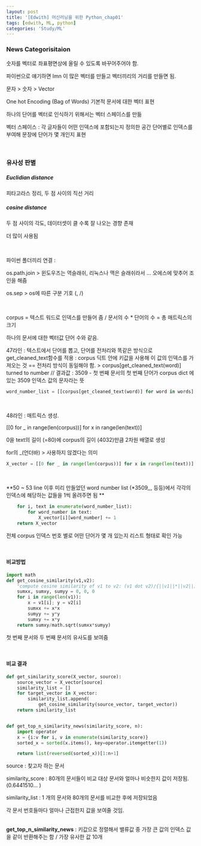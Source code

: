 ```yaml
---
layout: post
title: '[Edwith] 머신러닝을 위한 Python_chap01'
tags: [edwith, ML, python]
categories: 'Study/ML'
---
```


### News Categorisitaion

숫자를 벡터로 좌표평면상에 올릴 수 있도록 바꾸어주어야 함.

파이썬으로 얘기하면 lmn 이 많은 벡터를 만들고 벡터끼리의 거리를 만들면 됨.

문자 > 숫자 > Vector

One hot Encoding (Bag of Words) 기본적 문서에 대한 벡터 표현

하나의 단어를 벡터로 인식하기 위해서는 벡터 스페이스를 만듦

벡터 스페이스 : 각 글자들이 어떤 인덱스에 포함되는지 정의한 공간
단어별로 인덱스를 부여해 문장에 단어가 몇 개인지 표현

<br/>

### 유사성 판별

##### Euclidian distance

피타고라스 정리, 두 점 사이의 직선 거리

##### cosine distance

두 점 사이의 각도, 데이터셋이 클 수록 잘 나오는 경향 존재

더 많이 사용됨

<br/>

파이썬 폴더끼리 연결 :

os.path.join > 윈도우즈는 역슬래쉬, 리눅스나 맥은 슬래쉬라서 ... 오에스에 맞추어 조인을 해줌

os.sep > os에 따른 구분 기호 (\, /)

<br/>

corpus = 텍스트 워드로 인덱스를 만들어 줌 / 문서의 수 * 단어의 수 = 총 매트릭스의 크기

하나의 문서에 대한 벡터값 단어 수와 같음.

47라인 : 텍스트에서 단어를 뽑고, 단어를 전처리와 똑같은 방식으로 get_cleaned_text함수를 적용 : corpus 딕트 안에 키값을 사용해 이 값의 인덱스를 가져오는 것 == 전처리 방식이 동일해야 함. > corpus[get_cleaned_text(word)] turned to number // 결과값 : 3509 - 첫 번째 문서의 첫 번째 단어가 corpus dict 에 있는 3509 인덱스 값의 문자라는 뜻

```python
word_number_list = [[corpus[get_cleaned_text(word)] for word in words] for words in text]
```

<br/>

48라인 : 매트릭스 생성.

[[0 for _ in range(len(corpus))] for x in range(len(text))]

0을 text의 길이 (=80)에 corpus의 길이 (4032)만큼 2차원 배열로 생성

for의 _(언더바) > 사용하지 않겠다는 의미

```python
X_vector = [[0 for _ in range(len(corpus))] for x in range(len(text))]
```

<br/>

**50 ~ 53 line 이후 미리 만들었던 word number list (*3509,,, 등등)에서 각각의 인덱스에 해당하는 값들을 1씩 올려주면 됨 **

```Python
    for i, text in enumerate(word_number_list):
        for word_number in text:
            X_vector[i][word_number] += 1
    return X_vector
```

전체 corpus 인덱스 번호 별로 어떤 단어가 몇 개 있는지 리스트 형태로 확인 가능

<br/>

#### 비교방법

```python
import math
def get_cosine_similarity(v1,v2):
    "compute cosine similarity of v1 to v2: (v1 dot v2)/{||v1||*||v2||)"
    sumxx, sumxy, sumyy = 0, 0, 0
    for i in range(len(v1)):
        x = v1[i]; y = v2[i]
        sumxx += x*x
        sumyy += y*y
        sumxy += x*y
    return sumxy/math.sqrt(sumxx*sumyy)
```

첫 번째 문서와 두 번째 문서의 유사도를 보여줌

<br/>

#### 비교 결과

```python
def get_similarity_score(X_vector, source):
    source_vector = X_vector[source]
    similarity_list = []
    for target_vector in X_vector:
        similarity_list.append(
            get_cosine_similarity(source_vector, target_vector))
    return similarity_list


def get_top_n_similarity_news(similarity_score, n):
    import operator
    x = {i:v for i, v in enumerate(similarity_score)}
    sorted_x = sorted(x.items(), key=operator.itemgetter(1))

    return list(reversed(sorted_x))[1:n+1]
```

source : 찾고자 하는 문서

similarity_score : 80개의 문서들이 비교 대상 문서와 얼마나 비슷한지 값이 저장됨. (0.6441510... )

similarity_list : 1 개의 문서와 80개의 문서를 비교한 후에 저장되었음

각 문서 번호들마다 얼마나 근접한지 값을 보여줄 것임.

<br/>**get_top_n_similarity_news**  : 키값으로 정렬해서 밸류값 중 가장 큰 값의 인덱스 값을 같이 반환해주는 함 / 가장 유사한 값 10개
